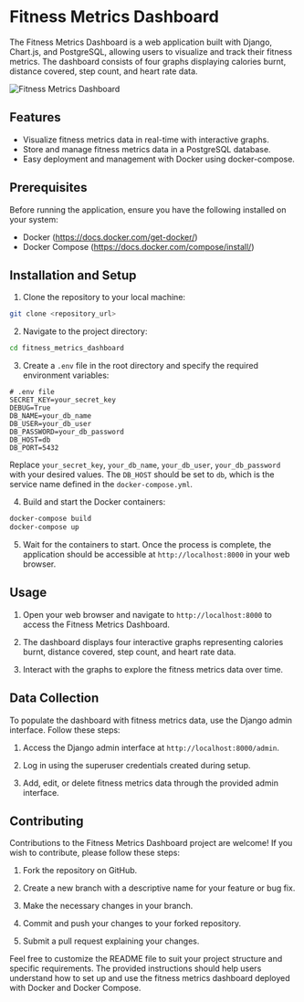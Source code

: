 
# Fitness Metrics Dashboard

The Fitness Metrics Dashboard is a web application built with Django, Chart.js, and PostgreSQL, allowing users to visualize and track their fitness metrics. The dashboard consists of four graphs displaying calories burnt, distance covered, step count, and heart rate data.

![Fitness Metrics Dashboard]('https://github.com/shrutivarade/FitnessMetrics/blob/main/gfx/Fitness%20Dashboard.png')

## Features

- Visualize fitness metrics data in real-time with interactive graphs.
- Store and manage fitness metrics data in a PostgreSQL database.
- Easy deployment and management with Docker using docker-compose.

## Prerequisites

Before running the application, ensure you have the following installed on your system:

- Docker (https://docs.docker.com/get-docker/)
- Docker Compose (https://docs.docker.com/compose/install/)

## Installation and Setup

1. Clone the repository to your local machine:

```bash
git clone <repository_url>
```

2. Navigate to the project directory:

```bash
cd fitness_metrics_dashboard
```

3. Create a `.env` file in the root directory and specify the required environment variables:

```
# .env file
SECRET_KEY=your_secret_key
DEBUG=True
DB_NAME=your_db_name
DB_USER=your_db_user
DB_PASSWORD=your_db_password
DB_HOST=db
DB_PORT=5432
```

Replace `your_secret_key`, `your_db_name`, `your_db_user`, `your_db_password` with your desired values. The `DB_HOST` should be set to `db`, which is the service name defined in the `docker-compose.yml`.

4. Build and start the Docker containers:

```bash
docker-compose build
docker-compose up
```

5. Wait for the containers to start. Once the process is complete, the application should be accessible at `http://localhost:8000` in your web browser.

## Usage

1. Open your web browser and navigate to `http://localhost:8000` to access the Fitness Metrics Dashboard.

2. The dashboard displays four interactive graphs representing calories burnt, distance covered, step count, and heart rate data.

3. Interact with the graphs to explore the fitness metrics data over time.

## Data Collection

To populate the dashboard with fitness metrics data, use the Django admin interface. Follow these steps:

1. Access the Django admin interface at `http://localhost:8000/admin`.

2. Log in using the superuser credentials created during setup.

3. Add, edit, or delete fitness metrics data through the provided admin interface.

## Contributing

Contributions to the Fitness Metrics Dashboard project are welcome! If you wish to contribute, please follow these steps:

1. Fork the repository on GitHub.

2. Create a new branch with a descriptive name for your feature or bug fix.

3. Make the necessary changes in your branch.

4. Commit and push your changes to your forked repository.

5. Submit a pull request explaining your changes.

Feel free to customize the README file to suit your project structure and specific requirements. The provided instructions should help users understand how to set up and use the fitness metrics dashboard deployed with Docker and Docker Compose.

